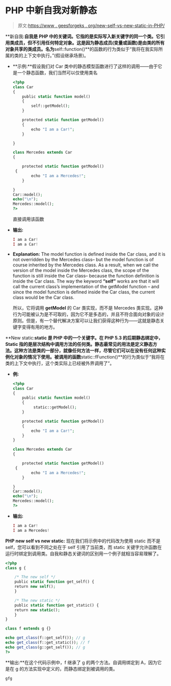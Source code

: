 # PHP 中新自我对新静态

> 原文:[https://www . geesforgeks . org/new-self-vs-new-static-in-PHP/](https://www.geeksforgeeks.org/new-self-vs-new-static-in-php/)

**新自我:**自我是 PHP 中的关键词。它指的是实际写入新关键字的同一个类。它引用类成员，但不引用任何特定对象。这是因为静态成员(变量或函数)是由类的所有对象共享的类成员。名为**self::function()**的函数的行为类似于“我将在我实际所属的类的上下文中执行。”(假设继承场景)。

*   **示例:**假设我们对 Car 类中的静态模型函数进行了这样的调用——由于它是一个静态函数，我们当然可以仅使用类名

    ```php
    <?php
    class Car
    {
        public static function model()
        {
            self::getModel();
        }

        protected static function getModel()
        {
            echo "I am a Car!";
        }

    }

    class Mercedes extends Car
    {

        protected static function getModel()
     {
            echo "I am a Mercedes!";
        }

    }
    Car::model();
    echo("\n");
    Mercedes::model();
    ?>
    ```

    直接调用该函数
*   **输出:**

    ```php
    I am a Car!
    I am a Car!
    ```

*   **Explanation:** The model function is defined inside the Car class, and it is not overridden by the Mercedes class– but the model function is of course inherited by the Mercedes class.
    As a result, when we call the version of the model inside the Mercedes class, the scope of the function is still inside the Car class– because the function definition is inside the Car class. The way the keyword **“self”** works are that it will call the current class’s implementation of the getModel function – and since the model function is defined inside the Car class, the current class would be the Car class.

    所以，它将调用 **getModel** 的 Car 类实现，而不是 Mercedes 类实现。这种行为可能被认为是不可取的，因为它不是多态的，并且不符合面向对象的设计原则。但是，有一个替代解决方案可以让我们获得这种行为——这就是静态关键字变得有用的地方。

**New static:**static 是 PHP 中的一个关键字。在 PHP 5.3 的后期静态绑定中，Static 指的是层次结构中调用方法的任何类。静态最常见的用法是定义静态方法。这种方法是类的一部分，就像任何方法一样，尽管它们可以在没有任何这种实例化对象的情况下使用。被调用的函数**static::fFunction()**的行为类似于“我将在类的上下文中执行，这个类实际上已经被外界调用了”。

*   **例:**

    ```php
    <?php
    class Car
    {
        public static function model()
        {
             static::getModel();
        }

        protected static function getModel()
        {
            echo "I am a Car!";
        }
    }

    class Mercedes extends Car
    {

        protected static function getModel()
     {
            echo "I am a Mercedes!";
        }

    }
    Car::model();
    echo("\n");
    Mercedes::model();
    ?>
    ```

*   **输出:**

    ```php
    I am a Car!
    I am a Mercedes!
    ```

**PHP new self vs new static:** 现在我们将示例中的代码改为使用 static 而不是 self，您可以看到不同之处在于 self 引用了当前类，而 static 关键字允许函数在运行时绑定到调用类。自我和静态关键词的区别用一个例子就相当容易理解了。

```php
<?php
class g {

    /* The new self */
    public static function get_self() {
    return new self();
    }

    /* The new static */
    public static function get_static() {
    return new static();
    }
}

class f extends g {}

echo get_class(f::get_self()); // g
echo get_class(f::get_static()); // f
echo get_class(g::get_self()); // g
?>
```

**输出:**在这个代码示例中，f 继承了 g 的两个方法。自调用绑定到 A，因为它是在 g 的方法实现中定义的，而静态绑定到被调用的类。

```php
gfg
```